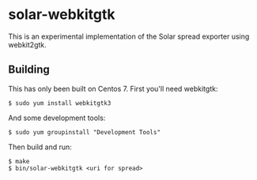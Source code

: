 # solar-webkitgtk

This is an experimental implementation of the Solar spread exporter
using webkit2gtk.

## Building

This has only been built on Centos 7. First you'll need webkitgtk:

    $ sudo yum install webkitgtk3

And some development tools:

    $ sudo yum groupinstall "Development Tools"

Then build and run:

    $ make
    $ bin/solar-webkitgtk <uri for spread>
